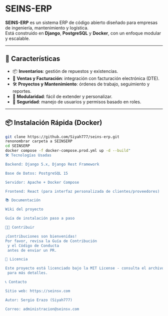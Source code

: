 # SEINS-ERP

**SEINS-ERP** es un sistema ERP de código abierto diseñado para empresas de ingeniería, mantenimiento y logística.  
Está construido en **Django**, **PostgreSQL** y **Docker**, con un enfoque modular y escalable.

---

## 🚀 Características

- 📦 **Inventarios**: gestión de repuestos y existencias.
- 🧾 **Ventas y Facturación**: integración con facturación electrónica (DTE).
- 🛠 **Proyectos y Mantenimiento**: órdenes de trabajo, seguimiento y reportes.
- 🧩 **Modularidad**: fácil de extender y personalizar.
- 🔐 **Seguridad**: manejo de usuarios y permisos basado en roles.

---

## 📦 Instalación Rápida (Docker)

```bash
git clone https://github.com/Siyah777/seins-erp.git
renonombrar carpeta a SEINSERP
cd SEINSERP
docker compose -f docker-compose.prod.yml up -d --build"
🛠 Tecnologías Usadas

Backend: Django 5.x, Django Rest Framework

Base de Datos: PostgreSQL 15

Servidor: Apache + Docker Compose

Frontend: React (para interfaz personalizada de clientes/proveedores)

📚 Documentación

Wiki del proyecto

Guía de instalación paso a paso

🧑‍💻 Contribuir

¡Contribuciones son bienvenidas!
Por favor, revisa la Guía de Contribución
 y el Código de Conducta
 antes de enviar un PR.

📄 Licencia

Este proyecto está licenciado bajo la MIT License - consulta el archivo LICENSE
 para más detalles.

📞 Contacto

Sitio web: https://seinsv.com

Autor: Sergio Erazo (Siyah777)

Correo: administracion@seinsv.com

